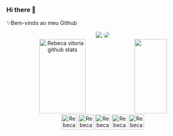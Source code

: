 ### Hi there 👋 
 ✨Bem-vindo ao meu Github 

<div align="center"> 
<a href = "mailto:rebecanascimentovit@gmail.com"> <img src="https://img.shields.io/badge/-Gmail-%23333?style=for-the-badge&logo=gmail&logoColor=red" target="_blank"></a>
<a href="https://www.linkedin.com/in/rebeca-vitoria-38117b299/" target="_blank"><img src="https://img.shields.io/badge/-LinkedIn-%230077B5?style=for-the-badge&logo=linkedin&logoColor=white" style="border-radius: 30px" target="_blank"></a> 
 </div>



<div align="center">  
  <img width="49%" height="195px" src="https://github-readme-stats.vercel.app/api?username=Rebecavitoria45&show_icons=true&theme=tokyonight" alt="Rebeca vitoria github stats" /> 
 <img width="41%" height="195px" src="https://github-readme-stats.vercel.app/api/top-langs/?username=Rebecavitoria45&layout=compact&theme=tokyonight"/
</div>
<div>
 <img align="center" alt="Rebeca html" heigth="30" width="40" src="https://cdn.jsdelivr.net/gh/devicons/devicon/icons/html5/html5-original.svg" />
  <img align="center" alt="Rebeca html" heigth="30" width="40" src="https://cdn.jsdelivr.net/gh/devicons/devicon/icons/css3/css3-original.svg" /> 
   <img align="center" alt="Rebeca html" heigth="30" width="40" src="https://cdn.jsdelivr.net/gh/devicons/devicon/icons/javascript/javascript-original.svg" /> 
    <img align="center" alt="Rebeca html" heigth="30" width="40" src="https://cdn.jsdelivr.net/gh/devicons/devicon/icons/microsoftsqlserver/microsoftsqlserver-plain-wordmark.svg"  /> 
   <img align="center" alt="Rebeca html" heigth="30" width="40" src="https://cdn.jsdelivr.net/gh/devicons/devicon/icons/csharp/csharp-original.svg""  /> 
</div>


 
